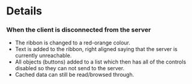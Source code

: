 # Details #

### When the client is disconnected from the server ###
  * The ribbon is changed to a red-orange colour.
  * Text is added to the ribbon, right aligned saying that the server is currently unreachable.
  * All objects (buttons) added to a list which then has all of the controls disabled so they can not send to the server.
  * Cached data can still be read/browsed through.